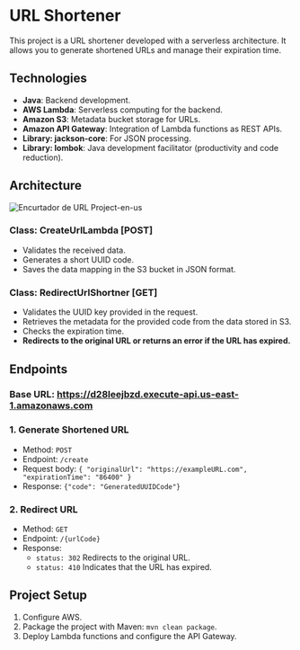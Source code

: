 # URL Shortener

This project is a URL shortener developed with a serverless architecture. It allows you to generate shortened URLs and manage their expiration time.

## Technologies

- **Java**: Backend development.  
- **AWS Lambda**: Serverless computing for the backend.  
- **Amazon S3**: Metadata bucket storage for URLs.  
- **Amazon API Gateway**: Integration of Lambda functions as REST APIs.  
- **Library: jackson-core**: For JSON processing.  
- **Library: lombok**: Java development facilitator (productivity and code reduction).

## Architecture

![Encurtador de URL Project-en-us](https://github.com/user-attachments/assets/af5c3018-aa1c-4e1f-84fd-a1ef6f09e746)


### Class: CreateUrlLambda [POST]

- Validates the received data.  
- Generates a short UUID code.  
- Saves the data mapping in the S3 bucket in JSON format.

### Class: RedirectUrlShortner [GET]

- Validates the UUID key provided in the request.  
- Retrieves the metadata for the provided code from the data stored in S3.  
- Checks the expiration time.  
- **Redirects to the original URL or returns an error if the URL has expired.**

## Endpoints

### Base URL: https://d28leejbzd.execute-api.us-east-1.amazonaws.com  

### 1. Generate Shortened URL
- Method: `POST`  
- Endpoint: `/create`  
- Request body: `{ "originalUrl": "https://exampleURL.com", "expirationTime": "86400" }`  
- Response: `{"code": "GeneratedUUIDCode"}`  

### 2. Redirect URL
- Method: `GET`  
- Endpoint: `/{urlCode}`  
- Response:  
  - `status: 302` Redirects to the original URL.  
  - `status: 410` Indicates that the URL has expired.  

## Project Setup

1. Configure AWS.  
2. Package the project with Maven: `mvn clean package`.  
3. Deploy Lambda functions and configure the API Gateway.

